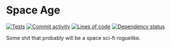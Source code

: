# Space Age
[![Tests](https://github.com/Tairesh/SpaceAge/actions/workflows/tests.yml/badge.svg)](https://github.com/Tairesh/SpaceAge/actions/workflows/tests.yml)
[![Commit activity](https://img.shields.io/github/commit-activity/m/tairesh/SpaceAge)](https://github.com/Tairesh/SpaceAge/commits/main)
[![Lines of code](https://tokei.rs/b1/github/Tairesh/SpaceAge)](https://github.com/Tairesh/SpaceAge/tree/main)
[![Dependency status](https://deps.rs/repo/github/Tairesh/SpaceAge/status.svg)](https://deps.rs/repo/github/Tairesh/SpaceAge)

Some shit that probably will be a space sci-fi roguelike.
